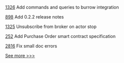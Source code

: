 
[1326](https://github.com/hyperledger/iroha/pull/1326) Add commands and queries to burrow integration

[898](https://github.com/hyperledger/grid/pull/898) Add 0.2.2 release notes

[1325](https://github.com/hyperledger/iroha/pull/1325) Unsubscribe from broker on actor stop

[252](https://github.com/hyperledger/grid-docs/pull/252) Add Purchase Order smart contract specification

[2816](https://github.com/hyperledger/fabric/pull/2816) Fix small doc errors


[See more >>>](https://start-here.hyperledger.org/pull-requests)
